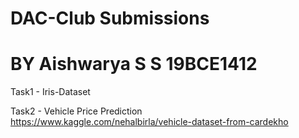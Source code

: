 # DAC-Club Submissions

# BY Aishwarya S S 19BCE1412

Task1 - Iris-Dataset

Task2 - Vehicle Price Prediction
https://www.kaggle.com/nehalbirla/vehicle-dataset-from-cardekho
